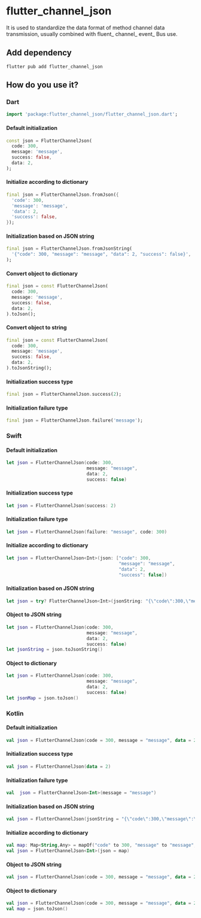 # flutter_channel_json

It is used to standardize the data format of method channel data transmission, usually combined with fluent_ channel_ event_ Bus use.

## Add dependency

```shell
flutter pub add flutter_channel_json
```

## How do you use it?

### Dart

```dart
import 'package:flutter_channel_json/flutter_channel_json.dart';
```

#### Default initialization

```dart
const json = FlutterChannelJson(
  code: 300,
  message: 'message',
  success: false,
  data: 2,
);
```

#### Initialize according to dictionary

```dart
final json = FlutterChannelJson.fromJson({
  'code': 300,
  'message': 'message',
  'data': 2,
  'success': false,
});
```

#### Initialization based on JSON string

```dart
final json = FlutterChannelJson.fromJsonString(
  '{"code": 300, "message": "message", "data": 2, "success": false}',
);
```

#### Convert object to dictionary

```dart
final json = const FlutterChannelJson(
  code: 300,
  message: 'message',
  success: false,
  data: 2,
).toJson();
```

#### Convert object to string

```dart
final json = const FlutterChannelJson(
  code: 300,
  message: 'message',
  success: false,
  data: 2,
).toJsonString();
```

#### Initialization success type

```dart
final json = FlutterChannelJson.success(2);
```

#### Initialization failure type

```dart
final json = FlutterChannelJson.failure('message');
```

### Swift

#### Default initialization

```swift
let json = FlutterChannelJson(code: 300,
                              message: "message",
                              data: 2,
                              success: false)
```

#### Initialization success type

```swift
let json = FlutterChannelJson(success: 2)
```

#### Initialization failure type

```swift
let json = FlutterChannelJson(failure: "message", code: 300)
```

#### Initialize according to dictionary

```swift
let json = FlutterChannelJson<Int>(json: ["code": 300,
                                          "message": "message",
                                          "data": 2,
                                          "success": false])
```

#### Initialization based on JSON string

```swift
let json = try? FlutterChannelJson<Int>(jsonString: "{\"code\":300,\"message\":\"message\",\"data\":2,\"success\":false}")
```

#### Object to JSON string

```swift
let json = FlutterChannelJson(code: 300,
                              message: "message",
                              data: 2,
                              success: false)
let jsonString = json.toJsonString()
```

#### Object to dictionary

```swift
let json = FlutterChannelJson(code: 300,
                              message: "message",
                              data: 2,
                              success: false)
let jsonMap = json.toJson()
```

### Kotlin

#### Default initialization

```kotlin
val json = FlutterChannelJson(code = 300, message = "message", data = 2, success = false)
```

#### Initialization success type

```kotlin
val json = FlutterChannelJson(data = 2)
```

#### Initialization failure type

```kotlin
val  json = FlutterChannelJson<Int>(message = "message")
```

#### Initialization based on JSON string

```kotlin
val json = FlutterChannelJson(jsonString = "{\"code\":300,\"message\":\"message\",\"data\":2,\"success\":false}", Int::class.java)
```

#### Initialize according to dictionary

```kotlin
val map: Map<String,Any> = mapOf("code" to 300, "message" to "message", "data" to 2, "success" to false)
val json = FlutterChannelJson<Int>(json = map)
```

#### Object to JSON string

```kotlin
val json = FlutterChannelJson(code = 300, message = "message", data = 2, success = false).toJsonString()
```

#### Object to dictionary

```kotlin
val json = FlutterChannelJson(code = 300, message = "message", data = 2, success = false)
val map = json.toJson()
```

